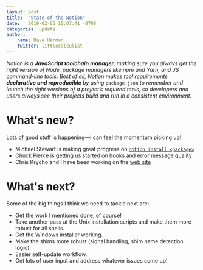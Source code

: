 ```yaml
---
layout: post
title:  "State of the Notion"
date:   2019-02-05 10:07:41 -0700
categories: update
author:
    name: Dave Herman
    twitter: littlecalculist
---
```

_Notion is a **JavaScript toolchain manager**, making sure you always get the right version of Node, package managers like npm and Yarn, and JS command-line tools. Best of all, Notion makes tool requirements **declarative and reproducible** by using_ `package.json` _to remember and launch the right versions of a project’s required tools, so developers and users always see their projects build and run in a consistent environment._

# What's new?

Lots of good stuff is happening—I can feel the momentum picking up!

- Michael Stewart is making great progress on [`notion install <package>`](https://github.com/notion-cli/notion/issues/148)
- Chuck Pierce is getting us started on [hooks](https://github.com/notion-cli/notion/pull/241) and [error message quality](https://github.com/notion-cli/notion/pull/249)
- Chris Krycho and I have been working on the [web site](https://www.notionjs.com/)

<!--more-->

# What's next?

Some of the big things I think we need to tackle next are:

- Get the work I mentioned done, of course!
- Take another pass at the Unix installation scripts and make them more robust for all shells.
- Get the Windows installer working.
- Make the shims more robust (signal handling, shim name detection logic).
- Easier self-update workflow.
- Get lots of user input and address whatever issues come up!
